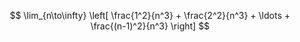 $$ \lim_{n\to\infty} \left[ \frac{1^2}{n^3} + \frac{2^2}{n^3} + \ldots + \frac{(n-1)^2}{n^3} \right] $$